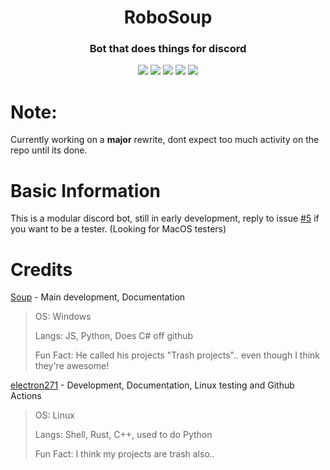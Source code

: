 <p align="center">
 <h1 align="center">RoboSoup</h1>
 <h3 align="center">Bot that does things for discord</h3>
</p>
  <p align="center">
    <img src="https://img.shields.io/github/repo-size/SoupDevHub/RoboSoup?style=for-the-badge"/>
    <img src="https://img.shields.io/github/languages/top/SoupDevHub/RoboSoup?style=for-the-badge"/>
    <img src="https://img.shields.io/github/downloads/SoupDevHub/RoboSoup/total?style=for-the-badge"/>
    <img src="https://img.shields.io/github/commit-activity/w/SoupDevHub/RoboSoup?style=for-the-badge"/>
    <img src="https://img.shields.io/github/package-json/v/SoupDevHub/RoboSoup?style=for-the-badge"/>
  </p>

# Note:
Currently working on a **major** rewrite, dont expect too much activity on the repo until its done.

# Basic Information

This is a modular discord bot, still in early development, reply to issue [#5](https://github.com/SoupDevHub/RoboSoup/issues/5) if you want to be a tester. (Looking for MacOS testers)

# Credits

[Soup](https://github.com/SoupDevHub) - Main development, Documentation
> OS: Windows
>
> Langs: JS, Python, Does C# off github
>
> Fun Fact: He called his projects "Trash projects".. even though I think they're awesome!


[electron271](https://github.com/electron271) - Development, Documentation, Linux testing and Github Actions
> OS: Linux
> 
> Langs: Shell, Rust, C++, used to do Python
> 
> Fun Fact: I think my projects are trash also..

